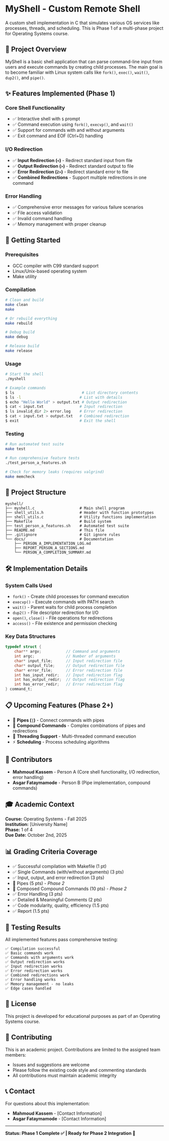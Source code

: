 # MyShell - Custom Remote Shell

A custom shell implementation in C that simulates various OS services like processes, threads, and scheduling. This is Phase 1 of a multi-phase project for Operating Systems course.

## 🎯 Project Overview

MyShell is a basic shell application that can parse command-line input from users and execute commands by creating child processes. The main goal is to become familiar with Linux system calls like `fork()`, `exec()`, `wait()`, `dup2()`, and `pipe()`.

## ✨ Features Implemented (Phase 1)

### Core Shell Functionality
- ✅ Interactive shell with `$` prompt
- ✅ Command execution using `fork()`, `execvp()`, and `wait()`
- ✅ Support for commands with and without arguments
- ✅ Exit command and EOF (Ctrl+D) handling

### I/O Redirection
- ✅ **Input Redirection (`<`)** - Redirect standard input from file
- ✅ **Output Redirection (`>`)** - Redirect standard output to file  
- ✅ **Error Redirection (`2>`)** - Redirect standard error to file
- ✅ **Combined Redirections** - Support multiple redirections in one command

### Error Handling
- ✅ Comprehensive error messages for various failure scenarios
- ✅ File access validation
- ✅ Invalid command handling
- ✅ Memory management with proper cleanup

## 🚀 Getting Started

### Prerequisites
- GCC compiler with C99 standard support
- Linux/Unix-based operating system
- Make utility

### Compilation
```bash
# Clean and build
make clean
make

# Or rebuild everything
make rebuild

# Debug build
make debug

# Release build  
make release
```

### Usage
```bash
# Start the shell
./myshell

# Example commands
$ ls                              # List directory contents
$ ls -l                          # List with details
$ echo "Hello World" > output.txt # Output redirection
$ cat < input.txt                # Input redirection
$ ls invalid_dir 2> error.log    # Error redirection
$ cat < input.txt > output.txt   # Combined redirection
$ exit                           # Exit the shell
```

### Testing
```bash
# Run automated test suite
make test

# Run comprehensive feature tests
./test_person_a_features.sh

# Check for memory leaks (requires valgrind)
make memcheck
```

## 📁 Project Structure

```
myshell/
├── myshell.c                    # Main shell program
├── shell_utils.h                # Header with function prototypes
├── shell_utils.c                # Utility functions implementation
├── Makefile                     # Build system
├── test_person_a_features.sh    # Automated test suite
├── README.md                    # This file
├── .gitignore                   # Git ignore rules
└── docs/                        # Documentation
    ├── PERSON_A_IMPLEMENTATION_LOG.md
    ├── REPORT_PERSON_A_SECTIONS.md
    └── PERSON_A_COMPLETION_SUMMARY.md
```

## 🛠️ Implementation Details

### System Calls Used
- `fork()` - Create child processes for command execution
- `execvp()` - Execute commands with PATH search
- `wait()` - Parent waits for child process completion
- `dup2()` - File descriptor redirection for I/O
- `open()`, `close()` - File operations for redirections
- `access()` - File existence and permission checking

### Key Data Structures
```c
typedef struct {
    char** argv;           // Command and arguments
    int argc;              // Number of arguments
    char* input_file;      // Input redirection file
    char* output_file;     // Output redirection file
    char* error_file;      // Error redirection file
    int has_input_redir;   // Input redirection flag
    int has_output_redir;  // Output redirection flag
    int has_error_redir;   // Error redirection flag
} command_t;
```

## 📋 Upcoming Features (Phase 2+)

- 🔄 **Pipes (`|`)** - Connect commands with pipes
- 🔗 **Compound Commands** - Complex combinations of pipes and redirections
- 🧵 **Threading Support** - Multi-threaded command execution
- ⚡ **Scheduling** - Process scheduling algorithms

## 👥 Contributors

- **Mahmoud Kassem** - Person A (Core shell functionality, I/O redirection, error handling)
- **Asgar Fataymamode** - Person B (Pipe implementation, compound commands)

## 🎓 Academic Context

**Course:** Operating Systems - Fall 2025  
**Institution:** [University Name]  
**Phase:** 1 of 4  
**Due Date:** October 2nd, 2025  

## 📊 Grading Criteria Coverage

- ✅ Successful compilation with Makefile (1 pt)
- ✅ Single Commands (with/without arguments) (3 pts)
- ✅ Input, output, and error redirection (3 pts)
- 🔄 Pipes (5 pts) - *Phase 2*
- 🔄 Composed Compound Commands (10 pts) - *Phase 2*
- ✅ Error Handling (3 pts)
- ✅ Detailed & Meaningful Comments (2 pts)
- ✅ Code modularity, quality, efficiency (1.5 pts)
- ✅ Report (1.5 pts)

## 🧪 Testing Results

All implemented features pass comprehensive testing:

```
✅ Compilation successful
✅ Basic commands work
✅ Commands with arguments work  
✅ Output redirection works
✅ Input redirection works
✅ Error redirection works
✅ Combined redirections work
✅ Error handling works
✅ Memory management - no leaks
✅ Edge cases handled
```

## 📝 License

This project is developed for educational purposes as part of an Operating Systems course.

## 🤝 Contributing

This is an academic project. Contributions are limited to the assigned team members:
- Issues and suggestions are welcome
- Please follow the existing code style and commenting standards
- All contributions must maintain academic integrity

## 📞 Contact

For questions about this implementation:
- **Mahmoud Kassem** - [Contact Information]
- **Asgar Fataymamode** - [Contact Information]

---

**Status: Phase 1 Complete ✅ | Ready for Phase 2 Integration 🚀**
